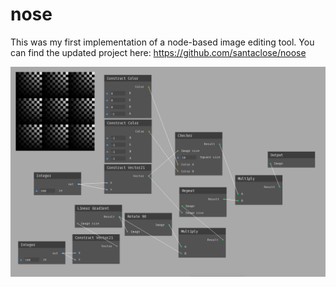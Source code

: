 # nose
This was my first implementation of a node-based image editing tool. You can find the updated project here: https://github.com/santaclose/noose

![alt text](https://raw.githubusercontent.com/santaclose/nose/master/ok.png)
